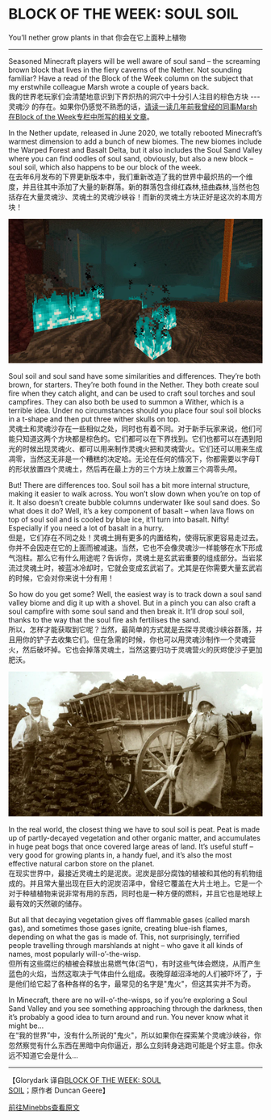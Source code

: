 # BLOCK OF THE WEEK: SOUL SOIL

You’ll nether grow plants in that 你会在它上面种上植物

****

Seasoned Minecraft players will be well aware of soul sand – the screaming brown block that lives in the fiery caverns of the Nether. Not sounding familiar? Have a read of the Block of the Week column on the subject that my erstwhile colleague Marsh wrote a couple of years back.  
我的世界老玩家们会清楚地意识到下界炽热的洞穴中十分引人注目的棕色方块 --- 灵魂沙 的存在。如果你仍感觉不熟悉的话，[请读一读几年前我曾经的同事Marsh在Block of the Week专栏中所写的相关文章](https://www.minecraft.net/en-us/article/block-week-soul-sand)。

In the Nether update, released in June 2020, we totally rebooted Minecraft’s warmest dimension to add a bunch of new biomes. The new biomes include the Warped Forest and Basalt Delta, but it also includes the Soul Sand Valley where you can find oodles of soul sand, obviously, but also a new block – soul soil, which also happens to be our block of the week.  
在去年6月发布的下界更新版本中，我们重新改造了我的世界中最炽热的一个维度，并且往其中添加了大量的新群落。新的群落包含绯红森林,扭曲森林,当然也包括存在大量灵魂沙、灵魂土的灵魂沙峡谷！而新的灵魂土方块正好是这次的本周方块！

![](pic\20210813\1628854374303.png)

Soul soil and soul sand have some similarities and differences. They’re both brown, for starters. They’re both found in the Nether. They both create soul fire when they catch alight, and can be used to craft soul torches and soul campfires. They can also both be used to summon a Wither, which is a terrible idea. Under no circumstances should you place four soul soil blocks in a t-shape and then put three wither skulls on top.  
灵魂土和灵魂沙存在一些相似之处，同时也有着不同。对于新手玩家来说，他们可能只知道这两个方块都是棕色的。它们都可以在下界找到。它们也都可以在遇到阳光的时候出现灵魂火、都可以用来制作灵魂火把和灵魂营火。它们还可以用来生成凋零，当然这无非是一个糟糕的决定哈。无论在任何的情况下，你都需要以字母T的形状放置四个灵魂土，然后再在最上方的三个方块上放置三个凋零头颅。  

But! There are differences too. Soul soil has a bit more internal structure, making it easier to walk across. You won’t slow down when you’re on top of it. It also doesn’t create bubble columns underwater like soul sand does. So what does it do? Well, it’s a key component of basalt – when lava flows on top of soul soil and is cooled by blue ice, it’ll turn into basalt. Nifty! Especially if you need a lot of basalt in a hurry.  
但是，它们存在不同之处！灵魂土拥有更多的内置结构，使得玩家更容易走过去。你并不会因走在它的上面而被减速。当然，它也不会像灵魂沙一样能够在水下形成气泡柱。那么它有什么用途呢？告诉你，灵魂土是玄武岩重要的组成部分。当岩浆流过灵魂土时，被蓝冰冷却时，它就会变成玄武岩了。尤其是在你需要大量玄武岩的时候，它会对你来说十分有用！  

So how do you get some? Well, the easiest way is to track down a soul sand valley biome and dig it up with a shovel. But in a pinch you can also craft a soul campfire with some soul sand and then break it. It’ll drop soul soil, thanks to the way that the soul fire ash fertilises the sand.  
所以，怎样才能获取到它呢？当然，最简单的方式就是去探寻灵魂沙峡谷群落，并且用你的铲子去收集它们。但在急需的时候，你也可以用灵魂沙制作一个灵魂营火，然后破坏掉。它也会掉落灵魂土，当然这要归功于灵魂营火的灰烬使沙子更加肥沃。  

![](pic\20210813\1628854395060.png)

In the real world, the closest thing we have to soul soil is peat. Peat is made up of partly-decayed vegetation and other organic matter, and accumulates in huge peat bogs that once covered large areas of land. It’s useful stuff – very good for growing plants in, a handy fuel, and it’s also the most effective natural carbon store on the planet.  
在现实世界中，最接近灵魂土的是泥炭。泥炭是部分腐蚀的植被和其他的有机物组成的。并且常大量出现在巨大的泥炭沼泽中，曾经它覆盖在大片土地上。它是一个对于种植植物来说非常有用的东西，同时也是一种方便的燃料，并且它也是地球上最有效的天然碳的储存。  

But all that decaying vegetation gives off flammable gases (called marsh gas), and sometimes those gases ignite, creating blue-ish flames, depending on what the gas is made of. This, not surprisingly, terrified people travelling through marshlands at night – who gave it all kinds of names, most popularly will-o’-the-wisp.  
但所有这些腐烂的植被会释放出易燃气体(沼气)，有时这些气体会燃烧，从而产生蓝色的火焰，当然这取决于气体由什么组成。夜晚穿越沼泽地的人们被吓坏了，于是他们给它起了各种各样的名字，最常见的名字是"鬼火"，但这其实并不为奇。  

In Minecraft, there are no will-o’-the-wisps, so if you’re exploring a Soul Sand Valley and you see something approaching through the darkness, then it’s probably a good idea to turn around and run. You never know what it might be...  
在“我的世界”中，没有什么所说的"鬼火"，所以如果你在探索某个灵魂沙峡谷，你忽然察觉有什么东西在黑暗中向你逼近，那么立刻转身逃跑可能是个好主意。你永远不知道它会是什么...

* * *

【Glorydark 译自[BLOCK OF THE WEEK: SOUL SOIL](https://www.minecraft.net/en-us/article/block-week--soul-soil)；原作者 Duncan Geere】

[前往Minebbs查看原文](https://www.minebbs.com/threads/minecraft-net-deep-dives.7776/)
